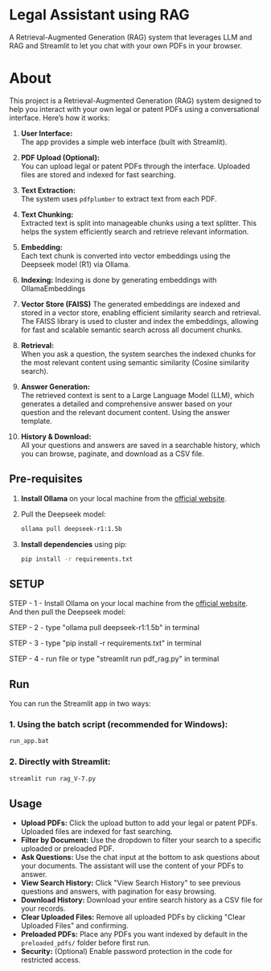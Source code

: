 # Legal Assistant using RAG
A Retrieval-Augmented Generation (RAG) system that leverages LLM and RAG and Streamlit to let you chat with your own PDFs in your browser.

# About
This project is a Retrieval-Augmented Generation (RAG) system designed to help you interact with your own legal or patent PDFs using a conversational interface. Here’s how it works:

1. **User Interface:**  
   The app provides a simple web interface (built with Streamlit).

2. **PDF Upload (Optional):**  
   You can upload legal or patent PDFs through the interface. Uploaded files are stored and indexed for fast searching.

3. **Text Extraction:**  
   The system uses `pdfplumber` to extract text from each PDF.

4. **Text Chunking:**  
   Extracted text is split into manageable chunks using a text splitter. This helps the system efficiently search and retrieve relevant information.

5. **Embedding:**  
   Each text chunk is converted into vector embeddings using the Deepseek model (R1) via Ollama.

6. **Indexing:**
   Indexing is done by generating embeddings with OllamaEmbeddings

7. **Vector Store (FAISS)**
    The generated embeddings are indexed and stored in a vector store, enabling efficient similarity search and retrieval.
    The FAISS library is used to cluster and index the embeddings, allowing for fast and scalable semantic search across all document chunks.

8. **Retrieval:**  
   When you ask a question, the system searches the indexed chunks for the most relevant content using semantic similarity (Cosine similarity search).

9. **Answer Generation:**  
   The retrieved context is sent to a Large Language Model (LLM), which generates a detailed and comprehensive answer based on your question and the relevant document content. Using the answer template.

10. **History & Download:**  
   All your questions and answers are saved in a searchable history, which you can browse, paginate, and download as a CSV file.


## Pre-requisites
1. **Install Ollama** on your local machine from the [official website](https://ollama.com/).
2. Pull the Deepseek model:

    ```bash
    ollama pull deepseek-r1:1.5b
    ```
3. **Install dependencies** using pip:

    ```bash
    pip install -r requirements.txt
    ```

## SETUP
STEP - 1 - Install Ollama on your local machine from the [official website](https://ollama.com/). And then pull the Deepseek model:

STEP - 2 - type "ollama pull deepseek-r1:1.5b" in terminal

STEP - 3 - type "pip install -r requirements.txt" in terminal

STEP - 4 - run file or type "streamlit run pdf_rag.py" in terminal


## Run
You can run the Streamlit app in two ways:

### 1. Using the batch script (recommended for Windows):
```bat
run_app.bat
```

### 2. Directly with Streamlit:
```bash
streamlit run rag_V-7.py
```


## Usage

- **Upload PDFs:** Click the upload button to add your legal or patent PDFs. Uploaded files are indexed for fast searching.
- **Filter by Document:** Use the dropdown to filter your search to a specific uploaded or preloaded PDF.
- **Ask Questions:** Use the chat input at the bottom to ask questions about your documents. The assistant will use the content of your PDFs to answer.
- **View Search History:** Click "View Search History" to see previous questions and answers, with pagination for easy browsing.
- **Download History:** Download your entire search history as a CSV file for your records.
- **Clear Uploaded Files:** Remove all uploaded PDFs by clicking "Clear Uploaded Files" and confirming.
- **Preloaded PDFs:** Place any PDFs you want indexed by default in the `preloaded_pdfs/` folder before first run.
- **Security:** (Optional) Enable password protection in the code for restricted access.
